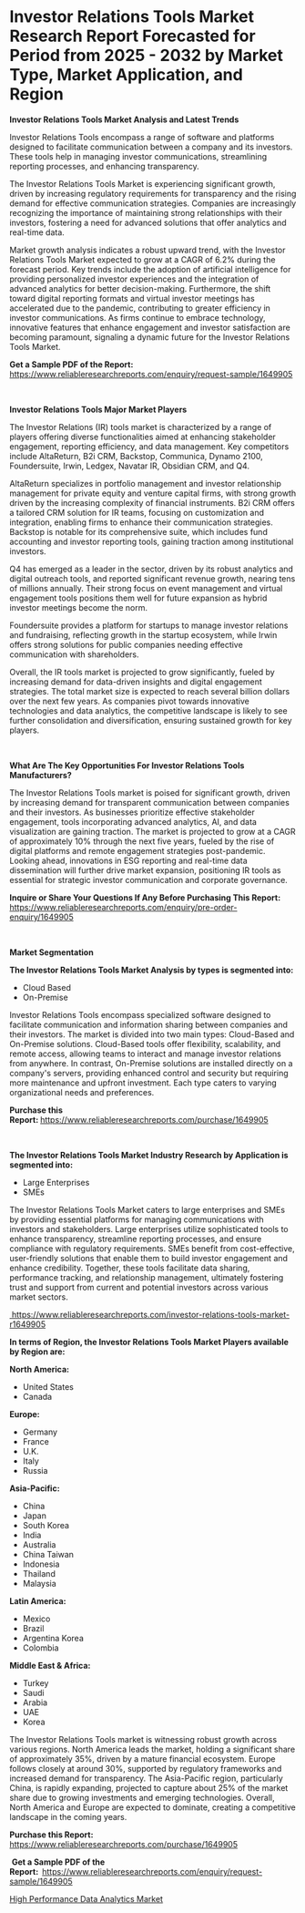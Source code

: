 <p><h1>Investor Relations Tools Market Research Report Forecasted for Period from 2025 -  2032 by Market Type, Market Application, and Region</h1></p><p><strong>Investor Relations Tools Market Analysis and Latest Trends</strong></p>
<p><p>Investor Relations Tools encompass a range of software and platforms designed to facilitate communication between a company and its investors. These tools help in managing investor communications, streamlining reporting processes, and enhancing transparency. </p><p>The Investor Relations Tools Market is experiencing significant growth, driven by increasing regulatory requirements for transparency and the rising demand for effective communication strategies. Companies are increasingly recognizing the importance of maintaining strong relationships with their investors, fostering a need for advanced solutions that offer analytics and real-time data. </p><p>Market growth analysis indicates a robust upward trend, with the Investor Relations Tools Market expected to grow at a CAGR of 6.2% during the forecast period. Key trends include the adoption of artificial intelligence for providing personalized investor experiences and the integration of advanced analytics for better decision-making. Furthermore, the shift toward digital reporting formats and virtual investor meetings has accelerated due to the pandemic, contributing to greater efficiency in investor communications. As firms continue to embrace technology, innovative features that enhance engagement and investor satisfaction are becoming paramount, signaling a dynamic future for the Investor Relations Tools Market.</p></p>
<p><strong>Get a Sample PDF of the Report:&nbsp;</strong> <a href="https://www.reliableresearchreports.com/enquiry/request-sample/1649905?utm_campaign=2984&utm_medium=2&utm_source=Github&utm_content=ia&utm_term=09032025&utm_id=investor-relations-tools">https://www.reliableresearchreports.com/enquiry/request-sample/1649905</a></p>
<p>&nbsp;</p>
<p><strong>Investor Relations Tools Major Market Players</strong></p>
<p><p>The Investor Relations (IR) tools market is characterized by a range of players offering diverse functionalities aimed at enhancing stakeholder engagement, reporting efficiency, and data management. Key competitors include AltaReturn, B2i CRM, Backstop, Communica, Dynamo 2100, Foundersuite, Irwin, Ledgex, Navatar IR, Obsidian CRM, and Q4.</p><p>AltaReturn specializes in portfolio management and investor relationship management for private equity and venture capital firms, with strong growth driven by the increasing complexity of financial instruments. B2i CRM offers a tailored CRM solution for IR teams, focusing on customization and integration, enabling firms to enhance their communication strategies. Backstop is notable for its comprehensive suite, which includes fund accounting and investor reporting tools, gaining traction among institutional investors.</p><p>Q4 has emerged as a leader in the sector, driven by its robust analytics and digital outreach tools, and reported significant revenue growth, nearing tens of millions annually. Their strong focus on event management and virtual engagement tools positions them well for future expansion as hybrid investor meetings become the norm. </p><p>Foundersuite provides a platform for startups to manage investor relations and fundraising, reflecting growth in the startup ecosystem, while Irwin offers strong solutions for public companies needing effective communication with shareholders. </p><p>Overall, the IR tools market is projected to grow significantly, fueled by increasing demand for data-driven insights and digital engagement strategies. The total market size is expected to reach several billion dollars over the next few years. As companies pivot towards innovative technologies and data analytics, the competitive landscape is likely to see further consolidation and diversification, ensuring sustained growth for key players.</p></p>
<p>&nbsp;</p>
<p><strong>What Are The Key Opportunities For Investor Relations Tools Manufacturers?</strong></p>
<p><p>The Investor Relations Tools market is poised for significant growth, driven by increasing demand for transparent communication between companies and their investors. As businesses prioritize effective stakeholder engagement, tools incorporating advanced analytics, AI, and data visualization are gaining traction. The market is projected to grow at a CAGR of approximately 10% through the next five years, fueled by the rise of digital platforms and remote engagement strategies post-pandemic. Looking ahead, innovations in ESG reporting and real-time data dissemination will further drive market expansion, positioning IR tools as essential for strategic investor communication and corporate governance.</p></p>
<p><strong>Inquire or Share Your Questions If Any Before Purchasing This Report:</strong> <a href="https://www.reliableresearchreports.com/enquiry/pre-order-enquiry/1649905?utm_campaign=2984&utm_medium=2&utm_source=Github&utm_content=ia&utm_term=09032025&utm_id=investor-relations-tools">https://www.reliableresearchreports.com/enquiry/pre-order-enquiry/1649905</a></p>
<p>&nbsp;</p>
<p><strong>Market Segmentation</strong></p>
<p><strong>The Investor Relations Tools Market Analysis by types is segmented into:</strong></p>
<p><ul><li>Cloud Based</li><li>On-Premise</li></ul></p>
<p><p>Investor Relations Tools encompass specialized software designed to facilitate communication and information sharing between companies and their investors. The market is divided into two main types: Cloud-Based and On-Premise solutions. Cloud-Based tools offer flexibility, scalability, and remote access, allowing teams to interact and manage investor relations from anywhere. In contrast, On-Premise solutions are installed directly on a company's servers, providing enhanced control and security but requiring more maintenance and upfront investment. Each type caters to varying organizational needs and preferences.</p></p>
<p><strong>Purchase this Report:&nbsp;</strong><a href="https://www.reliableresearchreports.com/purchase/1649905?utm_campaign=2984&utm_medium=2&utm_source=Github&utm_content=ia&utm_term=09032025&utm_id=investor-relations-tools">https://www.reliableresearchreports.com/purchase/1649905</a></p>
<p>&nbsp;</p>
<p><strong>The Investor Relations Tools Market Industry Research by Application is segmented into:</strong></p>
<p><ul><li>Large Enterprises</li><li>SMEs</li></ul></p>
<p><p>The Investor Relations Tools Market caters to large enterprises and SMEs by providing essential platforms for managing communications with investors and stakeholders. Large enterprises utilize sophisticated tools to enhance transparency, streamline reporting processes, and ensure compliance with regulatory requirements. SMEs benefit from cost-effective, user-friendly solutions that enable them to build investor engagement and enhance credibility. Together, these tools facilitate data sharing, performance tracking, and relationship management, ultimately fostering trust and support from current and potential investors across various market sectors.</p></p>
<p><a href="https://www.reliableresearchreports.com/investor-relations-tools-market-r1649905?utm_campaign=2984&utm_medium=2&utm_source=Github&utm_content=ia&utm_term=09032025&utm_id=investor-relations-tools">&nbsp;https://www.reliableresearchreports.com/investor-relations-tools-market-r1649905</a></p>
<p><strong>In terms of Region, the Investor Relations Tools Market Players available by Region are:</strong></p>
<p>
    <p> <strong> North America: </strong>
        <ul>
            <li>United States</li>
            <li>Canada</li>
        </ul>
        </p> 
    <p> <strong> Europe: </strong>
        <ul>
            <li>Germany</li>
            <li>France</li>
            <li>U.K.</li>
            <li>Italy</li>
            <li>Russia</li>
        </ul>
        </p> 
    <p> <strong> Asia-Pacific: </strong>
        <ul>
            <li>China</li>
            <li>Japan</li>
            <li>South Korea</li>
            <li>India</li>
            <li>Australia</li>
            <li>China Taiwan</li>
            <li>Indonesia</li>
            <li>Thailand</li>
            <li>Malaysia</li>
        </ul>
        </p> 
    <p> <strong> Latin America: </strong>
        <ul>
            <li>Mexico</li>
            <li>Brazil</li>
            <li>Argentina Korea</li>
            <li>Colombia</li>
        </ul>
        </p> 
    <p> <strong> Middle East & Africa: </strong>
        <ul>
            <li>Turkey</li>
            <li>Saudi</li>
            <li>Arabia</li>
            <li>UAE</li>
            <li>Korea</li>
        </ul>
    </p>
    </p>
<p><p>The Investor Relations Tools market is witnessing robust growth across various regions. North America leads the market, holding a significant share of approximately 35%, driven by a mature financial ecosystem. Europe follows closely at around 30%, supported by regulatory frameworks and increased demand for transparency. The Asia-Pacific region, particularly China, is rapidly expanding, projected to capture about 25% of the market share due to growing investments and emerging technologies. Overall, North America and Europe are expected to dominate, creating a competitive landscape in the coming years.</p></p>
<p><strong>Purchase this Report: </strong><a href="https://www.reliableresearchreports.com/purchase/1649905?utm_campaign=2984&utm_medium=2&utm_source=Github&utm_content=ia&utm_term=09032025&utm_id=investor-relations-tools">https://www.reliableresearchreports.com/purchase/1649905</a></p>
<p>&nbsp;<strong>Get a Sample PDF of the Report:&nbsp;&nbsp;</strong><a href="https://www.reliableresearchreports.com/enquiry/request-sample/1649905?utm_campaign=2984&utm_medium=2&utm_source=Github&utm_content=ia&utm_term=09032025&utm_id=investor-relations-tools">https://www.reliableresearchreports.com/enquiry/request-sample/1649905</a></p>
<p><strong></strong></p>
<p><p><a href="https://github.com/boisetwa16/Market-Research-Report-List-1/blob/main/high-performance-data-analytics-market.md?utm_campaign=2984&utm_medium=2&utm_source=Github&utm_content=ia&utm_term=09032025&utm_id=investor-relations-tools">High Performance Data Analytics Market</a></p></p>